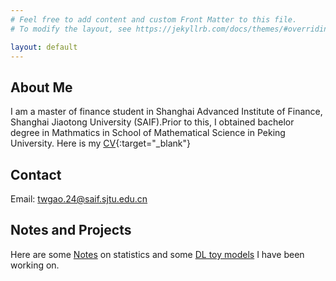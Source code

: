 ```yaml
---
# Feel free to add content and custom Front Matter to this file.
# To modify the layout, see https://jekyllrb.com/docs/themes/#overriding-theme-defaults

layout: default
---
```

## About Me
I am a master of finance student in Shanghai Advanced Institute of Finance, Shanghai Jiaotong University (SAIF).Prior to this, I obtained bachelor degree in Mathmatics in School of Mathematical Science in Peking University. Here is my [CV](/misc/Tianwei%20Gao%20CV.pdf){:target="_blank"}

## Contact
Email: twgao.24@saif.sjtu.edu.cn

## Notes and Projects
Here are some <a href="/notes/" class="btn">Notes</a> on statistics and some [DL toy models](https://github.com/TianweiGao/Deep-Learning-Demos) I have been working on.
